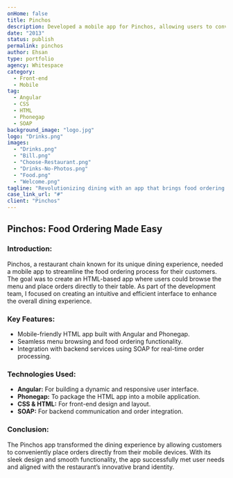 ```yaml
---
onHome: false
title: Pinchos
description: Developed a mobile app for Pinchos, allowing users to conveniently order food directly to their table using a seamless and intuitive interface.
date: "2013"
status: publish
permalink: pinchos
author: Ehsan
type: portfolio
agency: Whitespace
category:
  - Front-end
  - Mobile
tag:
  - Angular
  - CSS
  - HTML
  - Phonegap
  - SOAP
background_image: "logo.jpg"
logo: "Drinks.png"
images:
  - "Drinks.png"
  - "Bill.png"
  - "Choose-Restaurant.png"
  - "Drinks-No-Photos.png"
  - "Food.png"
  - "Welcome.png"
tagline: "Revolutionizing dining with an app that brings food ordering to your fingertips."
case_link_url: "#"
client: "Pinchos"
---
```


<h2>Pinchos: Food Ordering Made Easy</h2>

<h3>Introduction:</h3>
<p>
  Pinchos, a restaurant chain known for its unique dining experience, needed a mobile app to streamline the food ordering process for their customers. The goal was to create an HTML-based app where users could browse the menu and place orders directly to their table. As part of the development team, I focused on creating an intuitive and efficient interface to enhance the overall dining experience.
</p>

<h3>Key Features:</h3>
<ul>
  <li>Mobile-friendly HTML app built with Angular and Phonegap.</li>
  <li>Seamless menu browsing and food ordering functionality.</li>
  <li>Integration with backend services using SOAP for real-time order processing.</li>
</ul>

<h3>Technologies Used:</h3>
<ul>
  <li><b>Angular:</b> For building a dynamic and responsive user interface.</li>
  <li><b>Phonegap:</b> To package the HTML app into a mobile application.</li>
  <li><b>CSS & HTML:</b> For front-end design and layout.</li>
  <li><b>SOAP:</b> For backend communication and order integration.</li>
</ul>

<h3>Conclusion:</h3>
<p>
  The Pinchos app transformed the dining experience by allowing customers to conveniently place orders directly from their mobile devices. With its sleek design and smooth functionality, the app successfully met user needs and aligned with the restaurant’s innovative brand identity.
</p>
